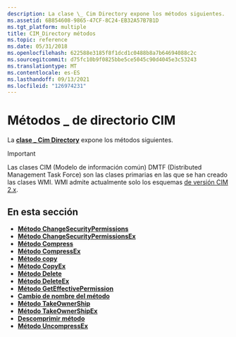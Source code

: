 ```yaml
---
description: La clase \_ Cim Directory expone los métodos siguientes.
ms.assetid: 6B854608-9865-47CF-8C24-EB32A57B7B1D
ms.tgt_platform: multiple
title: CIM_Directory métodos
ms.topic: reference
ms.date: 05/31/2018
ms.openlocfilehash: 622588e3185f8f1dcd1c0488b8a7b64694088c2c
ms.sourcegitcommit: d75fc10b9f0825bbe5ce5045c90d4045e3c53243
ms.translationtype: MT
ms.contentlocale: es-ES
ms.lasthandoff: 09/13/2021
ms.locfileid: "126974231"
---
```

# <a name="cim_directory-methods"></a>Métodos \_ de directorio CIM

La [**clase \_ Cim Directory**](cim-directory.md) expone los métodos siguientes.

> [!IMPORTANT]
> Las clases CIM (Modelo de información común) DMTF (Distributed Management Task Force) son las clases primarias en las que se han creado las clases WMI. WMI admite actualmente solo los esquemas [de versión CIM 2.x](https://dmtf.org/standards/cim/schemas).

 

## <a name="in-this-section"></a>En esta sección

-   [**Método ChangeSecurityPermissions**](changesecuritypermissions-method-in-class-cim-directory.md)
-   [**Método ChangeSecurityPermissionsEx**](changesecuritypermissionsex-method-in-class-cim-directory.md)
-   [**Método Compress**](compress-method-in-class-cim-directory.md)
-   [**Método CompressEx**](compressex-method-in-class-cim-directory.md)
-   [**Método copy**](copy-method-in-class-cim-directory.md)
-   [**Método CopyEx**](copyex-method-in-class-cim-directory.md)
-   [**Método Delete**](delete-method-in-class-cim-directory.md)
-   [**Método DeleteEx**](deleteex-method-in-class-cim-directory.md)
-   [**Método GetEffectivePermission**](geteffectivepermission-method-in-class-cim-directory.md)
-   [**Cambio de nombre del método**](rename-method-in-class-cim-directory.md)
-   [**Método TakeOwnerShip**](takeownership-method-in-class-cim-directory.md)
-   [**Método TakeOwnerShipEx**](takeownershipex-method-in-class-cim-directory.md)
-   [**Descomprimir método**](uncompress-method-in-class-cim-directory.md)
-   [**Método UncompressEx**](uncompressex-method-in-class-cim-directory.md)

 

 



